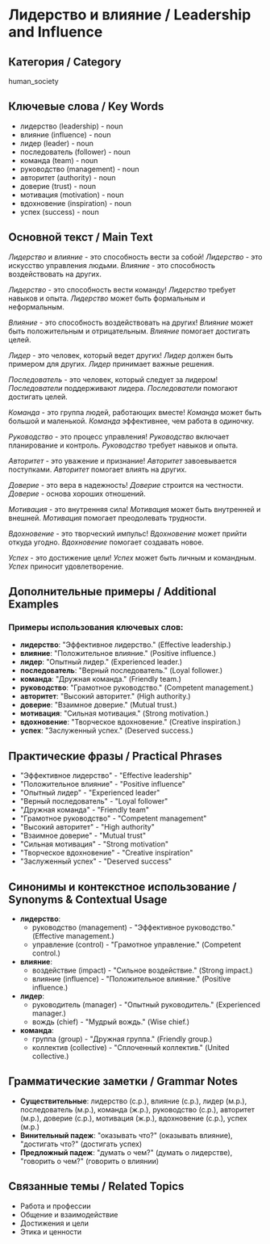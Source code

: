 # Лидерство и влияние / Leadership and Influence

## Категория / Category
human_society


## Ключевые слова / Key Words
- лидерство (leadership) - noun
- влияние (influence) - noun
- лидер (leader) - noun
- последователь (follower) - noun
- команда (team) - noun
- руководство (management) - noun
- авторитет (authority) - noun
- доверие (trust) - noun
- мотивация (motivation) - noun
- вдохновение (inspiration) - noun
- успех (success) - noun

## Основной текст / Main Text

*Лидерство* и *влияние* - это способность вести за собой! *Лидерство* - это искусство управления людьми. *Влияние* - это способность воздействовать на других.

*Лидерство* - это способность вести команду! *Лидерство* требует навыков и опыта. *Лидерство* может быть формальным и неформальным.

*Влияние* - это способность воздействовать на других! *Влияние* может быть положительным и отрицательным. *Влияние* помогает достигать целей.

*Лидер* - это человек, который ведет других! *Лидер* должен быть примером для других. *Лидер* принимает важные решения.

*Последователь* - это человек, который следует за лидером! *Последователи* поддерживают лидера. *Последователи* помогают достигать целей.

*Команда* - это группа людей, работающих вместе! *Команда* может быть большой и маленькой. *Команда* эффективнее, чем работа в одиночку.

*Руководство* - это процесс управления! *Руководство* включает планирование и контроль. *Руководство* требует навыков и опыта.

*Авторитет* - это уважение и признание! *Авторитет* завоевывается поступками. *Авторитет* помогает влиять на других.

*Доверие* - это вера в надежность! *Доверие* строится на честности. *Доверие* - основа хороших отношений.

*Мотивация* - это внутренняя сила! *Мотивация* может быть внутренней и внешней. *Мотивация* помогает преодолевать трудности.

*Вдохновение* - это творческий импульс! *Вдохновение* может прийти откуда угодно. *Вдохновение* помогает создавать новое.

*Успех* - это достижение цели! *Успех* может быть личным и командным. *Успех* приносит удовлетворение.

## Дополнительные примеры / Additional Examples

### Примеры использования ключевых слов:
- **лидерство**: "Эффективное лидерство." (Effective leadership.)
- **влияние**: "Положительное влияние." (Positive influence.)
- **лидер**: "Опытный лидер." (Experienced leader.)
- **последователь**: "Верный последователь." (Loyal follower.)
- **команда**: "Дружная команда." (Friendly team.)
- **руководство**: "Грамотное руководство." (Competent management.)
- **авторитет**: "Высокий авторитет." (High authority.)
- **доверие**: "Взаимное доверие." (Mutual trust.)
- **мотивация**: "Сильная мотивация." (Strong motivation.)
- **вдохновение**: "Творческое вдохновение." (Creative inspiration.)
- **успех**: "Заслуженный успех." (Deserved success.)

## Практические фразы / Practical Phrases

- "Эффективное лидерство" - "Effective leadership"
- "Положительное влияние" - "Positive influence"
- "Опытный лидер" - "Experienced leader"
- "Верный последователь" - "Loyal follower"
- "Дружная команда" - "Friendly team"
- "Грамотное руководство" - "Competent management"
- "Высокий авторитет" - "High authority"
- "Взаимное доверие" - "Mutual trust"
- "Сильная мотивация" - "Strong motivation"
- "Творческое вдохновение" - "Creative inspiration"
- "Заслуженный успех" - "Deserved success"

## Синонимы и контекстное использование / Synonyms & Contextual Usage

- **лидерство**: 
  - руководство (management) - "Эффективное руководство." (Effective management.)
  - управление (control) - "Грамотное управление." (Competent control.)
- **влияние**: 
  - воздействие (impact) - "Сильное воздействие." (Strong impact.)
  - влияние (influence) - "Положительное влияние." (Positive influence.)
- **лидер**: 
  - руководитель (manager) - "Опытный руководитель." (Experienced manager.)
  - вождь (chief) - "Мудрый вождь." (Wise chief.)
- **команда**: 
  - группа (group) - "Дружная группа." (Friendly group.)
  - коллектив (collective) - "Сплоченный коллектив." (United collective.)

## Грамматические заметки / Grammar Notes

- **Существительные**: лидерство (с.р.), влияние (с.р.), лидер (м.р.), последователь (м.р.), команда (ж.р.), руководство (с.р.), авторитет (м.р.), доверие (с.р.), мотивация (ж.р.), вдохновение (с.р.), успех (м.р.)
- **Винительный падеж**: "оказывать что?" (оказывать влияние), "достигать что?" (достигать успех)
- **Предложный падеж**: "думать о чем?" (думать о лидерстве), "говорить о чем?" (говорить о влиянии)

## Связанные темы / Related Topics

- Работа и профессии
- Общение и взаимодействие
- Достижения и цели
- Этика и ценности
